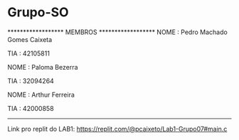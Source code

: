 # Grupo-SO
****************** MEMBROS ****************** 
NOME : Pedro Machado Gomes Caixeta

TIA  : 42105811

NOME : Paloma Bezerra

TIA  : 32094264

NOME : Arthur Ferreira

TIA  : 42000858
*********************************************

Link pro replit do LAB1: https://replit.com/@pcaixeto/Lab1-Grupo07#main.c

